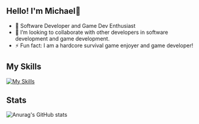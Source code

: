 ## Hello! I'm Michael👋 

- 🌱 Software Developer and Game Dev Enthusiast
- 👯 I’m looking to collaborate with other developers in software development and game development.
- ⚡ Fun fact: I am a hardcore survival game enjoyer and game developer!

## My Skills
[![My Skills](https://skillicons.dev/icons?i=aws,cs,cpp,py,ts,js,java,unreal,discord,bots,django,dotnet,git,html,linkedin,linux,mongodb,nextjs,react,nodejs,postgres,postman,prisma,tailwind,&perline=12)](https://skillicons.dev)

## Stats
![Anurag's GitHub stats](https://github-readme-stats.vercel.app/api?username=Fulosophy&show_icons=true&theme=dark&count_private=true)
